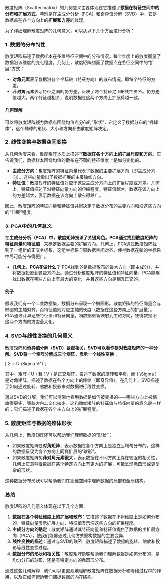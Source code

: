 散度矩阵（Scatter matrix）的几何意义主要体现在它描述了**数据在特征空间中的分布和扩展方式**，特别是在主成分分析（PCA）和奇异值分解（SVD）中，它是数据点在各个方向上的**扩展和方差**的体现。

为了详细理解散度矩阵的几何意义，可以从以下几个方面进行分析：

### 1. **数据的分布特性**

散度矩阵描述了数据样本在多维特征空间中的分布情况。每个维度上的散度衡量了数据沿该维度的变化程度。几何上，散度矩阵刻画了数据点在特征空间中的“扩展”方式：

- **对角元素**表示数据沿各个坐标轴（特征方向）的散布情况，即每个特征的方差。
- **非对角元素**表示特征之间的协方差，反映了两个特征之间的线性关系。协方差值越大，两个特征越相关，说明数据在这两个方向上扩展得越一致。

#### 几何理解

可以将散度矩阵视为数据点围绕均值点分布的“形状”，它定义了数据分布的“椭球体”，这个椭球的形状、大小和方向都由散度矩阵决定。

### 2. **线性变换与数据空间变换**

从几何角度来看，散度矩阵本质上描述了**数据在各个方向上的扩展尺度和方向**。它告诉我们，数据样本围绕均值的散布在不同的特征维度上是如何变化的。

- **主成分方向**：散度矩阵的特征向量代表了数据的主要扩展方向（即主成分方向）。这些向量指出了数据扩展的主要轴线方向。
- **特征值**：散度矩阵的特征值对应于这些主成分方向上的扩展程度或方差。几何上，特征值描述了沿特征向量方向的伸缩程度，特征值越大，数据在该方向上的方差越大，表示数据在该方向上散布得越广。

因此，散度矩阵的特征向量和特征值共同决定了数据分布的主要方向和沿这些方向的“伸展”程度。

### 3. **PCA中的几何意义**

在**主成分分析（PCA）**中，散度矩阵扮演了关键角色。PCA通过找到散度矩阵的**特征向量**和**特征值**，来确定数据主要的扩展方向。几何上，PCA通过散度矩阵找到了一组新的正交坐标系，这组坐标系与原数据空间对齐，使得数据在新的坐标系中尽可能分布得更广。

- **几何上，PCA在做什么？**
  PCA找到的是数据散布的最大方向（即主成分），并将数据投影到这些方向上。通过分析散度矩阵的特征值和特征向量，PCA能够找出数据在哪些方向上有最大的变化，并且这些方向是相互正交的。
  
#### 例子

假设我们有一个二维数据集，数据分布呈现一个椭圆形。散度矩阵的特征向量会与椭圆的主轴对齐，而特征值则对应主轴的长度（数据在这些方向上的扩展量）。PCA通过计算这些特征值和特征向量，将数据重新映射到主轴方向，使得数据沿这两个方向的方差最大化。

### 4. **SVD与线性变换的几何意义**

散度矩阵和**奇异值分解（SVD）**紧密相关，SVD可以看作是对散度矩阵的一种分解。SVD将一个矩阵分解成三个矩阵，表示一个**线性变换**：

\[
X = U \Sigma V^T
\]

其中，矩阵 \( U \) 和 \( V \) 是正交矩阵，描述了数据的旋转和平移，而 \( \Sigma \) 是对角矩阵，描述了数据在各个方向上的伸缩（即奇异值）。在几何上，SVD描述了如何通过旋转、缩放和投影来对数据进行线性变换。

通过SVD的分解，我们可以清晰地看到数据是如何被变换的——哪些方向上被缩放得更多，哪些方向上变化较少。这和散度矩阵的特征值与特征向量的意义是一样的：它们描述了数据在各个主方向上的扩展程度。

### 5. **散度矩阵与数据的整体形状**

从几何上，散度矩阵还可以帮助我们理解数据的“形状”：

- 如果散度矩阵是**对角矩阵**，表示数据在各个方向上是独立且均匀分布的，这样的数据呈现为各个方向上同样扩展的“球形”。
- 如果散度矩阵的**非对角元素很大**，表示数据在不同方向上存在较强的相关性，几何上它意味着数据在某个特定方向上有更大的扩展，可能呈现椭圆形或更复杂的形状。

这种数据分布形状可以帮助我们在高维空间中理解数据的局部和全局结构。

### 总结

散度矩阵的几何意义体现在以下几个方面：

1. **数据在各个特征维度上的扩展和散布**：它描述了数据在不同维度上是如何分布的，特征向量表示扩展方向，特征值表示沿这些方向的扩展程度。
2. **主成分方向的确定**：散度矩阵通过其特征向量和特征值提供了数据的主扩展方向（PCA），使我们能够通过几何方式重构数据的主要变异。
3. **线性变换的描述**：通过与SVD的联系，散度矩阵描述了数据的旋转、缩放和投影等线性变换过程。
4. **数据分布的形状和相关性**：散度矩阵能够帮助我们理解数据是如何分布的，是均匀分布的球形，还是有特定方向的椭圆形分布。

通过这些几何解释，我们可以更直观地理解散度矩阵在数据分析和降维过程中的作用，以及它如何帮助我们捕捉数据的内在结构。

